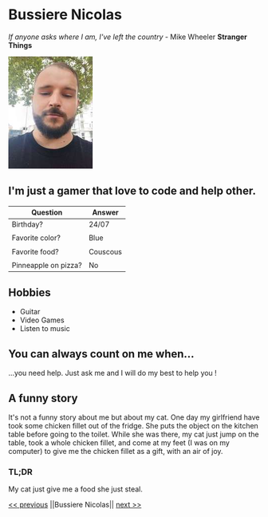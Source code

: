 # Bussiere Nicolas

*If anyone asks where I am, I've left the country* - Mike Wheeler **Stranger Things**

![Photo of me](./Me(2).jpg)

## I'm just a gamer that love to code and help other.

| Question               |Answer    | 
|------------------------|----------|
|Birthday?               |24/07     |
|                        |          |
|Favorite color?         |Blue      |
|                        |          |
|Favorite food?          |Couscous  |
|                        |          |
|Pinneapple on pizza?    |No        |

## Hobbies

- Guitar
- Video Games
- Listen to music

## You can always count on me when...

...you need help. Just ask me and I will do my best to help you !

## A funny story

It's not a funny story about me but about my cat. One day my girlfriend have took some chicken fillet out of the fridge. She puts the object on the kitchen table before going to the toilet. While she was there, my cat just jump on the table, took a whole chicken fillet, and come at my feet (I was on my computer) to give me the chicken fillet as a gift, with an air of joy.

### TL;DR

My cat just give me a food she just steal.

[<< previous](https://github.com/MaximeHoll/markdown-challenge) ||Bussiere Nicolas|| [next >>](https://github.com/OliviaDemaret/markdown-challenge.git)
